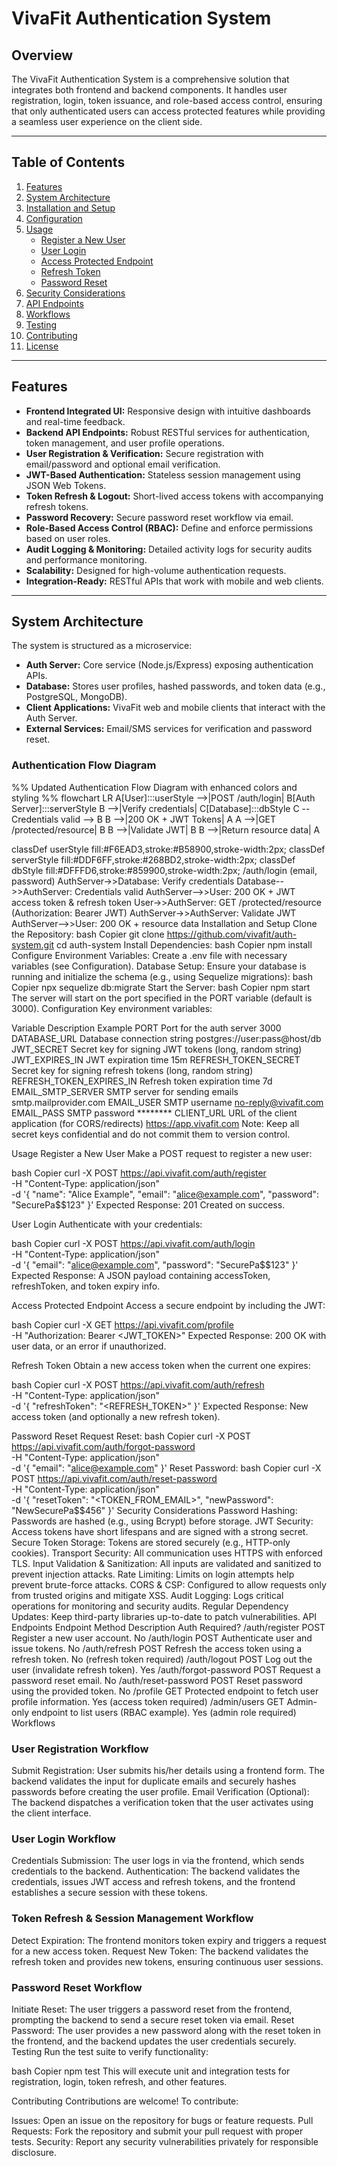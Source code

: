 # VivaFit Authentication System

## Overview
The VivaFit Authentication System is a comprehensive solution that integrates both frontend and backend components. It handles user registration, login, token issuance, and role-based access control, ensuring that only authenticated users can access protected features while providing a seamless user experience on the client side.

---

## Table of Contents
1. [Features](#features)
2. [System Architecture](#system-architecture)
3. [Installation and Setup](#installation-and-setup)
4. [Configuration](#configuration)
5. [Usage](#usage)
   - [Register a New User](#register-a-new-user)
   - [User Login](#user-login)
   - [Access Protected Endpoint](#access-protected-endpoint)
   - [Refresh Token](#refresh-token)
   - [Password Reset](#password-reset)
6. [Security Considerations](#security-considerations)
7. [API Endpoints](#api-endpoints)
8. [Workflows](#workflows)
9. [Testing](#testing)
10. [Contributing](#contributing)
11. [License](#license)

---

## Features
- **Frontend Integrated UI:** Responsive design with intuitive dashboards and real-time feedback.
- **Backend API Endpoints:** Robust RESTful services for authentication, token management, and user profile operations.
- **User Registration & Verification:** Secure registration with email/password and optional email verification.
- **JWT-Based Authentication:** Stateless session management using JSON Web Tokens.
- **Token Refresh & Logout:** Short-lived access tokens with accompanying refresh tokens.
- **Password Recovery:** Secure password reset workflow via email.
- **Role-Based Access Control (RBAC):** Define and enforce permissions based on user roles.
- **Audit Logging & Monitoring:** Detailed activity logs for security audits and performance monitoring.
- **Scalability:** Designed for high-volume authentication requests.
- **Integration-Ready:** RESTful APIs that work with mobile and web clients.

---

## System Architecture
The system is structured as a microservice:
- **Auth Server:** Core service (Node.js/Express) exposing authentication APIs.
- **Database:** Stores user profiles, hashed passwords, and token data (e.g., PostgreSQL, MongoDB).
- **Client Applications:** VivaFit web and mobile clients that interact with the Auth Server.
- **External Services:** Email/SMS services for verification and password reset.

### Authentication Flow Diagram
%% Updated Authentication Flow Diagram with enhanced colors and styling %%
flowchart LR
    A[User]:::userStyle -->|POST /auth/login| B[Auth Server]:::serverStyle
    B -->|Verify credentials| C[Database]:::dbStyle
    C -- Credentials valid --> B
    B -->|200 OK + JWT Tokens| A
    A -->|GET /protected/resource| B
    B -->|Validate JWT| B
    B -->|Return resource data| A

classDef userStyle fill:#F6EAD3,stroke:#B58900,stroke-width:2px;
classDef serverStyle fill:#DDF6FF,stroke:#268BD2,stroke-width:2px;
classDef dbStyle fill:#DFFFD6,stroke:#859900,stroke-width:2px;
/auth/login (email, password)
    AuthServer->>Database: Verify credentials
    Database-->>AuthServer: Credentials valid
    AuthServer-->>User: 200 OK + JWT access token & refresh token
    User->>AuthServer: GET /protected/resource (Authorization: Bearer JWT)
    AuthServer->>AuthServer: Validate JWT
    AuthServer-->>User: 200 OK + resource data
Installation and Setup
Clone the Repository:
bash
Copier
git clone https://github.com/vivafit/auth-system.git
cd auth-system
Install Dependencies:
bash
Copier
npm install
Configure Environment Variables: Create a .env file with necessary variables (see Configuration).
Database Setup: Ensure your database is running and initialize the schema (e.g., using Sequelize migrations):
bash
Copier
npx sequelize db:migrate
Start the Server:
bash
Copier
npm start
The server will start on the port specified in the PORT variable (default is 3000).
Configuration
Key environment variables:

Variable	Description	Example
PORT	Port for the auth server	3000
DATABASE_URL	Database connection string	postgres://user:pass@host/db
JWT_SECRET	Secret key for signing JWT tokens	(long, random string)
JWT_EXPIRES_IN	JWT expiration time	15m
REFRESH_TOKEN_SECRET	Secret key for signing refresh tokens	(long, random string)
REFRESH_TOKEN_EXPIRES_IN	Refresh token expiration time	7d
EMAIL_SMTP_SERVER	SMTP server for sending emails	smtp.mailprovider.com
EMAIL_USER	SMTP username	no-reply@vivafit.com
EMAIL_PASS	SMTP password	********
CLIENT_URL	URL of the client application (for CORS/redirects)	https://app.vivafit.com
Note: Keep all secret keys confidential and do not commit them to version control.

Usage
Register a New User
Make a POST request to register a new user:

bash
Copier
curl -X POST https://api.vivafit.com/auth/register \
  -H "Content-Type: application/json" \
  -d '{ "name": "Alice Example", "email": "alice@example.com", "password": "SecurePa$$123" }'
Expected Response: 201 Created on success.

User Login
Authenticate with your credentials:

bash
Copier
curl -X POST https://api.vivafit.com/auth/login \
  -H "Content-Type: application/json" \
  -d '{ "email": "alice@example.com", "password": "SecurePa$$123" }'
Expected Response: A JSON payload containing accessToken, refreshToken, and token expiry info.

Access Protected Endpoint
Access a secure endpoint by including the JWT:

bash
Copier
curl -X GET https://api.vivafit.com/profile \
  -H "Authorization: Bearer <JWT_TOKEN>"
Expected Response: 200 OK with user data, or an error if unauthorized.

Refresh Token
Obtain a new access token when the current one expires:

bash
Copier
curl -X POST https://api.vivafit.com/auth/refresh \
  -H "Content-Type: application/json" \
  -d '{ "refreshToken": "<REFRESH_TOKEN>" }'
Expected Response: New access token (and optionally a new refresh token).

Password Reset
Request Reset:
bash
Copier
curl -X POST https://api.vivafit.com/auth/forgot-password \
  -H "Content-Type: application/json" \
  -d '{ "email": "alice@example.com" }'
Reset Password:
bash
Copier
curl -X POST https://api.vivafit.com/auth/reset-password \
  -H "Content-Type: application/json" \
  -d '{ "resetToken": "<TOKEN_FROM_EMAIL>", "newPassword": "NewSecurePa$$456" }'
Security Considerations
Password Hashing: Passwords are hashed (e.g., using Bcrypt) before storage.
JWT Security: Access tokens have short lifespans and are signed with a strong secret.
Secure Token Storage: Tokens are stored securely (e.g., HTTP-only cookies).
Transport Security: All communication uses HTTPS with enforced TLS.
Input Validation & Sanitization: All inputs are validated and sanitized to prevent injection attacks.
Rate Limiting: Limits on login attempts help prevent brute-force attacks.
CORS & CSP: Configured to allow requests only from trusted origins and mitigate XSS.
Audit Logging: Logs critical operations for monitoring and security audits.
Regular Dependency Updates: Keep third-party libraries up-to-date to patch vulnerabilities.
API Endpoints
Endpoint	Method	Description	Auth Required?
/auth/register	POST	Register a new user account.	No
/auth/login	POST	Authenticate user and issue tokens.	No
/auth/refresh	POST	Refresh the access token using a refresh token.	No (refresh token required)
/auth/logout	POST	Log out the user (invalidate refresh token).	Yes
/auth/forgot-password	POST	Request a password reset email.	No
/auth/reset-password	POST	Reset password using the provided token.	No
/profile	GET	Protected endpoint to fetch user profile information.	Yes (access token required)
/admin/users	GET	Admin-only endpoint to list users (RBAC example).	Yes (admin role required)
Workflows
### User Registration Workflow
Submit Registration: User submits his/her details using a frontend form. The backend validates the input for duplicate emails and securely hashes passwords before creating the user profile.
Email Verification (Optional): The backend dispatches a verification token that the user activates using the client interface.

### User Login Workflow
Credentials Submission: The user logs in via the frontend, which sends credentials to the backend.
Authentication: The backend validates the credentials, issues JWT access and refresh tokens, and the frontend establishes a secure session with these tokens.

### Token Refresh & Session Management Workflow
Detect Expiration: The frontend monitors token expiry and triggers a request for a new access token.
Request New Token: The backend validates the refresh token and provides new tokens, ensuring continuous user sessions.

### Password Reset Workflow
Initiate Reset: The user triggers a password reset from the frontend, prompting the backend to send a secure reset token via email.
Reset Password: The user provides a new password along with the reset token in the frontend, and the backend updates the user credentials securely.
Testing
Run the test suite to verify functionality:

bash
Copier
npm test
This will execute unit and integration tests for registration, login, token refresh, and other features.

Contributing
Contributions are welcome! To contribute:

Issues: Open an issue on the repository for bugs or feature requests.
Pull Requests: Fork the repository and submit your pull request with proper tests.
Security: Report any security vulnerabilities privately for responsible disclosure.